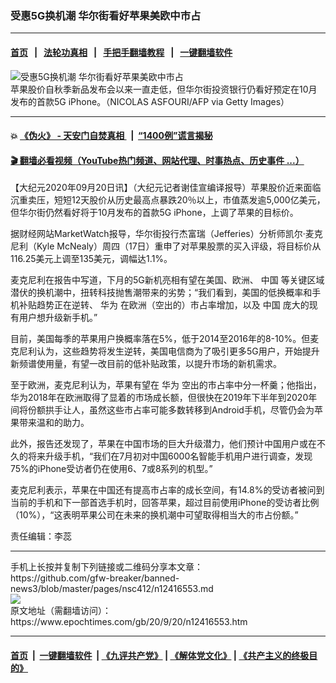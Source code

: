### 受惠5G换机潮 华尔街看好苹果美欧中市占
------------------------

#### [首页](https://github.com/gfw-breaker/banned-news3/blob/master/README.md) &nbsp;&nbsp;|&nbsp;&nbsp; [法轮功真相](https://github.com/begood0513/basic/blob/master/README.md)  &nbsp;&nbsp;|&nbsp;&nbsp; [手把手翻墙教程](https://github.com/gfw-breaker/guides/wiki)  &nbsp;&nbsp;|&nbsp;&nbsp; [一键翻墙软件](https://github.com/gfw-breaker/nogfw/blob/master/README.md)  



<div><img alt="受惠5G换机潮 华尔街看好苹果美欧中市占" class="attachment-djy_600_400 size-djy_600_400 wp-post-image" src="https://i.epochtimes.com/assets/uploads/2020/02/1fb2f1a7cb286015c85ec23789acc353-600x400.jpg"/>
<div class="caption">
 苹果股价自秋季新品发布会以来一直走低，但华尔街投资银行仍看好预定在10月发布的首款5G iPhone。（NICOLAS ASFOURI/AFP via Getty Images）
</div></div><hr/>

#### 💥 [《伪火》 - 天安门自焚真相 ](http://158.247.195.190:10000/videos/blog/weihuo.html)&nbsp; |&nbsp; [“1400例”谎言揭秘  ](http://158.247.195.190:10000/videos/blog/jiexi1400.html)

#### [ 🎬  翻墙必看视频（YouTube热门频道、网站代理、时事热点、历史事件 ...）](https://github.com/gfw-breaker/links/blob/master/banned.md)

<div><p>
 【大纪元2020年09月20日讯】（大纪元记者谢佳宣编译报导）苹果股价近来面临沉重卖压，短短12天股价从历史最高点暴跌20％以上，市值蒸发逾5,000亿美元，但华尔街仍然看好将于10月发布的首款5G iPhone，上调了苹果的目标价。
</p>
<p>
 据财经网站MarketWatch报导，华尔街投行杰富瑞（Jefferies）分析师凯尔·麦克尼利（Kyle McNealy）周四（17日）重申了对苹果股票的买入评级，将目标价从116.25美元上调至135美元，调幅达1.1%。
</p>
<p>
 麦克尼利在报告中写道，下月的5G新机亮相有望在美国、欧洲、
 <ok href="https://www.epochtimes.com/gb/tag/%E4%B8%AD%E5%9B%BD.html">
  中国
 </ok>
 等关键区域潜伏的换机潮中，扭转科技抛售潮带来的劣势；“我们看到，美国的低换概率和手机补贴趋势正在逆转、
 <ok href="https://www.epochtimes.com/gb/tag/%E5%8D%8E%E4%B8%BA.html">
  华为
 </ok>
 在欧洲（空出的）市占率增加，以及
 <ok href="https://www.epochtimes.com/gb/tag/%E4%B8%AD%E5%9B%BD.html">
  中国
 </ok>
 庞大的现有用户想升级新手机。”
</p>
<p>
 目前，美国每季的苹果用户换概率落在5%，低于2014至2016年的8-10%。但麦克尼利认为，这些趋势将发生逆转，美国电信商为了吸引更多5G用户，开始提升新频谱使用量，有望一改目前的低补贴政策，以提升市场的新机需求。
</p>
<p>
 至于欧洲，麦克尼利认为，苹果有望在
 <ok href="https://www.epochtimes.com/gb/tag/%E5%8D%8E%E4%B8%BA.html">
  华为
 </ok>
 空出的市占率中分一杯羹；他指出，华为2018年在欧洲取得了显着的市场成长额，但很快在2019年下半年到2020年间将份额拱手让人，虽然这些市占率可能多数转移到Android手机，尽管仍会为苹果带来温和的助力。
</p>
<p>
 此外，报告还发现了，苹果在中国市场的巨大升级潜力，他们预计中国用户或在不久的将来升级手机，“我们在7月初对中国6000名智能手机用户进行调查，发现75%的iPhone受访者仍在使用6、7或8系列的机型。”
</p>
<p>
 麦克尼利表示，苹果在中国还有提高市占率的成长空间，有14.8%的受访者被问到当前的手机和下一部首选手机时，回答苹果，超过目前使用iPhone的受访者比例（10%），“这表明苹果公司在未来的换机潮中可望取得相当大的市占份额。”
</p>
<p>
 责任编辑：李蕊
</p>
</div>
<hr/>
手机上长按并复制下列链接或二维码分享本文章：<br/>
https://github.com/gfw-breaker/banned-news3/blob/master/pages/nsc412/n12416553.md <br/>
<a href='https://github.com/gfw-breaker/banned-news3/blob/master/pages/nsc412/n12416553.md'><img src='https://github.com/gfw-breaker/banned-news3/blob/master/pages/nsc412/n12416553.md.png'/></a> <br/>
原文地址（需翻墙访问）：https://www.epochtimes.com/gb/20/9/20/n12416553.htm


------------------------
#### [首页](https://github.com/gfw-breaker/banned-news3/blob/master/README.md) &nbsp;|&nbsp; [一键翻墙软件](https://github.com/gfw-breaker/nogfw/blob/master/README.md) &nbsp;| [《九评共产党》](https://github.com/gfw-breaker/9ping.md/blob/master/README.md#九评之一评共产党是什么) | [《解体党文化》](https://github.com/gfw-breaker/jtdwh.md/blob/master/README.md) | [《共产主义的终极目的》](https://github.com/gfw-breaker/gczydzjmd.md/blob/master/README.md)


<img src='http://gfw-breaker.win/banned-news3/pages/nsc412/n12416553.md' width='0px' height='0px'/>